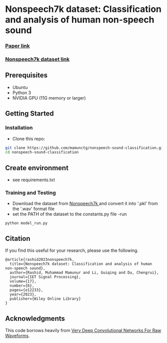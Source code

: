 # Nonspeech7k dataset: Classification and analysis of human non-speech sound

### [Paper link](https://doi.org/10.1049/sil2.12233) 

### [Nonspeech7k dataset link ](https://zenodo.org/record/6967442)

## Prerequisites
- Ubuntu
- Python 3
- NVIDIA GPU (11G memory or larger) 
## Getting Started
### Installation
- Clone this repo:
```bash
git clone https://github.com/mamunctg/nonspeech-sound-classification.git
cd nonspeech-sound-classification
```

## Create environment
- see requirements.txt
### Training and Testing
- Download the dataset from [Nonspeech7k ](https://zenodo.org/record/6967442) and convert it into '.pkl' from the '.wav' format file
- set the PATH of the dataset to the constants.py file
-run
```
python model_run.py
```

## Citation

If you find this useful for your research, please use the following.


```
@article{rashid2023nonspeech7k,
  title={Nonspeech7k dataset: Classification and analysis of human non-speech sound},
  author={Rashid, Muhammad Mamunur and Li, Guiqing and Du, Chengrui},
  journal={IET Signal Processing},
  volume={17},
  number={6},
  pages={e12233},
  year={2023},
  publisher={Wiley Online Library}
}
```


## Acknowledgments
This code borrows heavily from [Very Deep Convolutional Networks For Raw Waveforms](https://github.com/philipperemy/very-deep-convnets-raw-waveforms).



